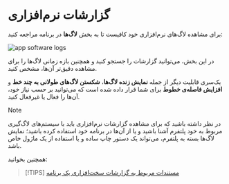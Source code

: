 # گزارشات نرم‌افزاری
برای مشاهده لاگ‌های نرم‌افزاری خود کافیست تا به بخش **لاگ‌ها** در برنامه مراجعه کنید:

![app software logs](https://files.liara.ir/liara/docs/app-software-logs.png)

در این بخش، می‌توانید  گزارشات را جستجو کنید و 
همچنین بازه زمانی لاگ‌ها را برای مشاهده دقیق‌تر آن‌ها، مشخص کنید.

یک‌سری قابلیت دیگر از جمله **نمایش زنده لاگ‌ها**، **شکستن لاگ‌های طولانی به چند خط** و **افزایش فاصله‌ی خطوط** برای شما قرار داده شده است که می‌توانید بر حسب نیاز خود، آن‌ها را فعال یا غیرفعال کنید.

> [!NOTE]
> در نظر داشته باشید که برای مشاهده گزارشات نرم‌افزاری باید با  سیستم‌های لاگ‌گیری مربوط به خود پلتفرم آشنا باشید و یا از آن‌ها در برنامه خود استفاده کرده باشید؛ نمایش لاگ‌ها بسته به پلتفرم، می‌تواند یک دستور چاپ ساده و یا استفاده از یک ماژول خاص باشد.

همچنین بخوانید:
> [!TIPS]
> [مستندات مربوط به گزارشات سخت‌افزاری یک برنامه](./hardware.md)